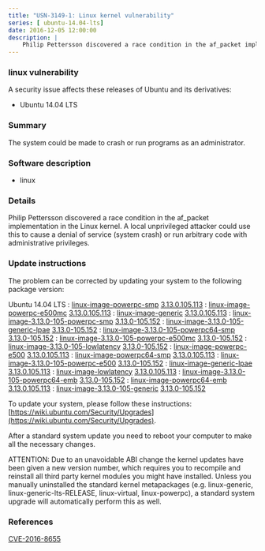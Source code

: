 ```yaml
---
title: "USN-3149-1: Linux kernel vulnerability"
series: [ ubuntu-14.04-lts]
date: 2016-12-05 12:00:00
description: |
    Philip Pettersson discovered a race condition in the af_packet implementation in the Linux kernel. A local unprivileged attacker could use this to cause a denial of service (system crash) or run arbitrary code with administrative privileges. 
--- 
```

 
 


### linux vulnerability

A security issue affects these releases of Ubuntu and its derivatives:

* Ubuntu 14.04 LTS

### Summary

The system could be made to crash or run programs as an administrator. 

### Software description

* linux 

### Details

Philip Pettersson discovered a race condition in the af_packet implementation in the Linux kernel. A local unprivileged attacker could use this to cause a denial of service (system crash) or run arbitrary code with administrative privileges. 

### Update instructions

The problem can be corrected by updating your system to the following package version:

Ubuntu 14.04 LTS
 : [linux-image-powerpc-smp](https://launchpad.net/ubuntu/+source/linux) <span> [3.13.0.105.113](https://launchpad.net/ubuntu/+source/linux/3.13.0-105.152) </span> 
 : [linux-image-powerpc-e500mc](https://launchpad.net/ubuntu/+source/linux) <span> [3.13.0.105.113](https://launchpad.net/ubuntu/+source/linux/3.13.0-105.152) </span> 
 : [linux-image-generic](https://launchpad.net/ubuntu/+source/linux) <span> [3.13.0.105.113](https://launchpad.net/ubuntu/+source/linux/3.13.0-105.152) </span> 
 : [linux-image-3.13.0-105-powerpc-smp](https://launchpad.net/ubuntu/+source/linux) <span> [3.13.0-105.152](https://launchpad.net/ubuntu/+source/linux/3.13.0-105.152) </span> 
 : [linux-image-3.13.0-105-generic-lpae](https://launchpad.net/ubuntu/+source/linux) <span> [3.13.0-105.152](https://launchpad.net/ubuntu/+source/linux/3.13.0-105.152) </span> 
 : [linux-image-3.13.0-105-powerpc64-smp](https://launchpad.net/ubuntu/+source/linux) <span> [3.13.0-105.152](https://launchpad.net/ubuntu/+source/linux/3.13.0-105.152) </span> 
 : [linux-image-3.13.0-105-powerpc-e500mc](https://launchpad.net/ubuntu/+source/linux) <span> [3.13.0-105.152](https://launchpad.net/ubuntu/+source/linux/3.13.0-105.152) </span> 
 : [linux-image-3.13.0-105-lowlatency](https://launchpad.net/ubuntu/+source/linux) <span> [3.13.0-105.152](https://launchpad.net/ubuntu/+source/linux/3.13.0-105.152) </span> 
 : [linux-image-powerpc-e500](https://launchpad.net/ubuntu/+source/linux) <span> [3.13.0.105.113](https://launchpad.net/ubuntu/+source/linux/3.13.0-105.152) </span> 
 : [linux-image-powerpc64-smp](https://launchpad.net/ubuntu/+source/linux) <span> [3.13.0.105.113](https://launchpad.net/ubuntu/+source/linux/3.13.0-105.152) </span> 
 : [linux-image-3.13.0-105-powerpc-e500](https://launchpad.net/ubuntu/+source/linux) <span> [3.13.0-105.152](https://launchpad.net/ubuntu/+source/linux/3.13.0-105.152) </span> 
 : [linux-image-generic-lpae](https://launchpad.net/ubuntu/+source/linux) <span> [3.13.0.105.113](https://launchpad.net/ubuntu/+source/linux/3.13.0-105.152) </span> 
 : [linux-image-lowlatency](https://launchpad.net/ubuntu/+source/linux) <span> [3.13.0.105.113](https://launchpad.net/ubuntu/+source/linux/3.13.0-105.152) </span> 
 : [linux-image-3.13.0-105-powerpc64-emb](https://launchpad.net/ubuntu/+source/linux) <span> [3.13.0-105.152](https://launchpad.net/ubuntu/+source/linux/3.13.0-105.152) </span> 
 : [linux-image-powerpc64-emb](https://launchpad.net/ubuntu/+source/linux) <span> [3.13.0.105.113](https://launchpad.net/ubuntu/+source/linux/3.13.0-105.152) </span> 
 : [linux-image-3.13.0-105-generic](https://launchpad.net/ubuntu/+source/linux) <span> [3.13.0-105.152](https://launchpad.net/ubuntu/+source/linux/3.13.0-105.152) </span> 

To update your system, please follow these instructions: [https://wiki.ubuntu.com/Security/Upgrades](https://wiki.ubuntu.com/Security/Upgrades).

After a standard system update you need to reboot your computer to make all the necessary changes.

ATTENTION: Due to an unavoidable ABI change the kernel updates have been given a new version number, which requires you to recompile and reinstall all third party kernel modules you might have installed. Unless you manually uninstalled the standard kernel metapackages (e.g. linux-generic, linux-generic-lts-RELEASE, linux-virtual, linux-powerpc), a standard system upgrade will automatically perform this as well. 

### References

 
 [CVE-2016-8655](http://people.ubuntu.com/~ubuntu-security/cve/CVE-2016-8655)
 

